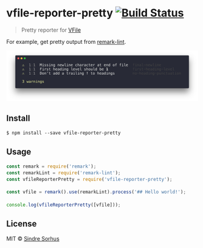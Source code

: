 # vfile-reporter-pretty [![Build Status](https://travis-ci.org/sindresorhus/vfile-reporter-pretty.svg?branch=master)](https://travis-ci.org/sindresorhus/vfile-reporter-pretty)

> Pretty reporter for [VFile](https://github.com/wooorm/vfile)

For example, get pretty output from [remark-lint](https://github.com/wooorm/remark-lint).

![](screenshot.png)


## Install

```
$ npm install --save vfile-reporter-pretty
```


## Usage

```js
const remark = require('remark');
const remarkLint = require('remark-lint');
const vfileReporterPretty = require('vfile-reporter-pretty');

const vfile = remark().use(remarkLint).process('## Hello world!');

console.log(vfileReporterPretty([vfile]));
```


## License

MIT © [Sindre Sorhus](https://sindresorhus.com)
